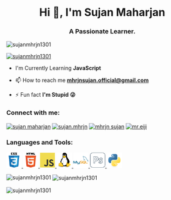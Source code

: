<h1 align="center">Hi 👋, I'm Sujan Maharjan</h1>
<h3 align="center">A Passionate Learner.</h3>

<p align="left"> <img src="https://komarev.com/ghpvc/?username=sujanmhrjn1301&label=Profile%20views&color=0e75b6&style=flat" alt="sujanmhrjn1301" /> </p>

<p align="left"> <a href="https://github.com/ryo-ma/github-profile-trophy"><img src="https://github-profile-trophy.vercel.app/?username=sujanmhrjn1301" alt="sujanmhrjn1301" /></a> </p>

- I'm Currently Learning **JavaScript**

- 📫 How to reach me **mhrjnsujan.official@gmail.com**

- ⚡ Fun fact **I'm Stupid 😜**

<h3 align="left">Connect with me:</h3>
<p align="left">
<a href="https://linkedin.com/in/sujanmaharjan" target="blank"><img align="center" src="https://raw.githubusercontent.com/rahuldkjain/github-profile-readme-generator/master/src/images/icons/Social/linked-in-alt.svg" alt="sujan maharjan" height="30" width="40" /></a>
<a href="https://kaggle.com/sujan.mhrjn" target="blank"><img align="center" src="https://raw.githubusercontent.com/rahuldkjain/github-profile-readme-generator/master/src/images/icons/Social/kaggle.svg" alt="sujan.mhrjn" height="30" width="40" /></a>
<a href="https://instagram.com/mhrjnsujan" target="blank"><img align="center" src="https://raw.githubusercontent.com/rahuldkjain/github-profile-readme-generator/master/src/images/icons/Social/instagram.svg" alt="mhrjn sujan" height="30" width="40" /></a>
<a href="https://discord.gg/mr.eiji" target="blank"><img align="center" src="https://raw.githubusercontent.com/rahuldkjain/github-profile-readme-generator/master/src/images/icons/Social/discord.svg" alt="mr.eiji" height="30" width="40" /></a>
</p>

<h3 align="left">Languages and Tools:</h3>
<p align="left"> 
  <a href="https://www.w3schools.com/css/" target="_blank" rel="noreferrer"> <img src="https://raw.githubusercontent.com/devicons/devicon/master/icons/css3/css3-original-wordmark.svg" alt="css3" width="40" height="40"/> </a>
  <a href="https://www.w3.org/html/" target="_blank" rel="noreferrer"> <img src="https://raw.githubusercontent.com/devicons/devicon/master/icons/html5/html5-original-wordmark.svg" alt="html5" width="40" height="40"/> </a>
  <a href="https://developer.mozilla.org/en-US/docs/Web/JavaScript" target="_blank" rel="noreferrer"> <img src="https://raw.githubusercontent.com/devicons/devicon/master/icons/javascript/javascript-original.svg" alt="javascript" width="40" height="40"/> </a>
  <a href="https://www.linux.org/" target="_blank" rel="noreferrer"> <img src="https://raw.githubusercontent.com/devicons/devicon/master/icons/linux/linux-original.svg" alt="linux" width="40" height="40"/> </a>
  <a href="https://www.mysql.com/" target="_blank" rel="noreferrer"> <img src="https://raw.githubusercontent.com/devicons/devicon/master/icons/mysql/mysql-original-wordmark.svg" alt="mysql" width="40" height="40"/> </a>
  <a href="https://www.photoshop.com/en" target="_blank" rel="noreferrer"> <img src="https://raw.githubusercontent.com/devicons/devicon/master/icons/photoshop/photoshop-line.svg" alt="photoshop" width="40" height="40"/> </a>
  <a href="https://www.python.org" target="_blank" rel="noreferrer"> <img src="https://raw.githubusercontent.com/devicons/devicon/master/icons/python/python-original.svg" alt="python" width="40" height="40"/> </a>
</p>



<p><img align="left" src="https://github-readme-stats.vercel.app/api/top-langs?username=sujanmhrjn1301&show_icons=true&locale=en&layout=compact" alt="sujanmhrjn1301" /></p>

<p>&nbsp;<img align="center" src="https://github-readme-stats.vercel.app/api?username=sujanmhrjn1301&show_icons=true&locale=en" alt="sujanmhrjn1301" /></p>

<p><img align="center" src="https://github-readme-streak-stats.herokuapp.com/?user=sujanmhrjn1301&" alt="sujanmhrjn1301" /></p>

